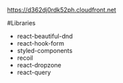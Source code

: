 https://d362dj0rdk52ph.cloudfront.net

#Libraries
- react-beautiful-dnd
- react-hook-form
- styled-components
- recoil
- react-dropzone
- react-query
